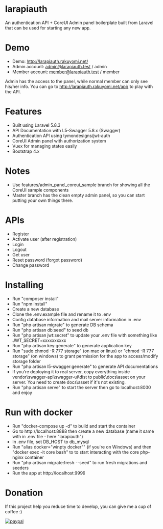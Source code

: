 # larapiauth
An authentication API + CoreUI Admin panel boilerplate built from Laravel that can be used for starting any new app.

# Demo
- Demo: http://larapiauth.rakuyomi.net/
- Admin account: admin@larapiauth.test / admin
- Member account: member@larapiauth.test / member

Admin has the access to the panel, while normal member can only see his/her info.
You can go to http://larapiauth.rakuyomi.net/api/ to play with the API.

# Features
- Built using Laravel 5.8.3
- API Documentation with L5-Swagger 5.8.x (Swagger)
- Authentication API using tymondesigns/jwt-auth
- CoreUI Admin panel with authorization system
- Vuex for managing states easily
- Bootstrap 4.x

# Notes
- Use features/admin_panel_coreui_sample branch for showing all the CoreUI sample components
- Master branch has the clean empty admin panel, so you can start putting your own things there.

# APIs
- Register
- Activate user (after registration)
- Login
- Logout
- Get user
- Reset password (forgot password)
- Change password

# Installing
- Run "composer install"
- Run "npm install"
- Create a new database
- Clone the .env.example file and rename it to .env
- Config database information and mail server information in .env
- Run "php artisan migrate" to generate DB schema
- Run "php artisan db:seed" to seed db
- Run "php artisan jwt:secret" to update your .env file with something like JWT_SECRET=xxxxxxxxxx
- Run "php artisan key:generate" to generate application key
- Run "sudo chmod -R 777 storage" (on mac or linux) or "chmod -R 777 storage" (on windows) to grant permission for the app to access/modify storage folder
- Run "php artisan l5-swagger:generate" to generate API documentations
- If you're deploying it to real server, copy everything inside vendor\swagger-api\swagger-ui\dist to public\docs\asset on your server. You need to create docs\asset if it's not existing.
- Run "php artisan serve" to start the server then go to localhost:8000 and enjoy

# Run with docker
- Run "docker-compose up -d" to build and start the container
- Go to http://localhost:8888 then create a new database (name it same with in .env file - here "larapiauth")
- In .env file, set DB_HOST to db_mysql
- Run "alias docker="winpty docker"" (if you're on Windows) and then "docker exec -it core bash" to to start interacting with the core php-nginx container
- Run "php artisan migrate:fresh --seed" to run fresh migrations and seeders
- Run the app at http://localhost:9999

# Donation
If this project help you reduce time to develop, you can give me a cup of coffee :)

[![paypal](https://www.paypalobjects.com/en_US/i/btn/btn_donateCC_LG.gif)](https://www.paypal.com/cgi-bin/webscr?cmd=_s-xclick&hosted_button_id=7CXCQS83WU9EY)
